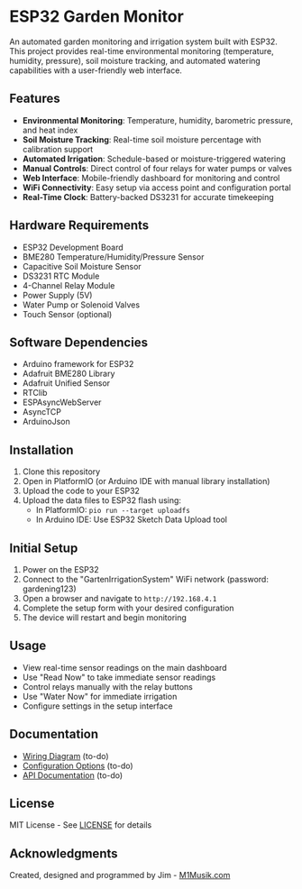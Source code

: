 # ESP32 Garden Monitor

An automated garden monitoring and irrigation system built with ESP32. This project provides real-time environmental monitoring (temperature, humidity, pressure), soil moisture tracking, and automated watering capabilities with a user-friendly web interface.


## Features

- **Environmental Monitoring**: Temperature, humidity, barometric pressure, and heat index
- **Soil Moisture Tracking**: Real-time soil moisture percentage with calibration support
- **Automated Irrigation**: Schedule-based or moisture-triggered watering
- **Manual Controls**: Direct control of four relays for water pumps or valves
- **Web Interface**: Mobile-friendly dashboard for monitoring and control
- **WiFi Connectivity**: Easy setup via access point and configuration portal
- **Real-Time Clock**: Battery-backed DS3231 for accurate timekeeping

## Hardware Requirements

- ESP32 Development Board
- BME280 Temperature/Humidity/Pressure Sensor
- Capacitive Soil Moisture Sensor
- DS3231 RTC Module
- 4-Channel Relay Module
- Power Supply (5V)
- Water Pump or Solenoid Valves
- Touch Sensor (optional)

## Software Dependencies

- Arduino framework for ESP32
- Adafruit BME280 Library
- Adafruit Unified Sensor
- RTClib
- ESPAsyncWebServer
- AsyncTCP
- ArduinoJson

## Installation

1. Clone this repository
2. Open in PlatformIO (or Arduino IDE with manual library installation)
3. Upload the code to your ESP32
4. Upload the data files to ESP32 flash using:
   - In PlatformIO: `pio run --target uploadfs`
   - In Arduino IDE: Use ESP32 Sketch Data Upload tool

## Initial Setup

1. Power on the ESP32
2. Connect to the "GartenIrrigationSystem" WiFi network (password: gardening123)
3. Open a browser and navigate to `http://192.168.4.1`
4. Complete the setup form with your desired configuration
5. The device will restart and begin monitoring

## Usage

- View real-time sensor readings on the main dashboard
- Use "Read Now" to take immediate sensor readings
- Control relays manually with the relay buttons
- Use "Water Now" for immediate irrigation
- Configure settings in the setup interface

## Documentation

- [Wiring Diagram](docs/wiring.md) (to-do)
- [Configuration Options](docs/config.md) (to-do)
- [API Documentation](docs/api.md) (to-do)

## License

MIT License - See [LICENSE](LICENSE) for details

## Acknowledgments

Created, designed and programmed by Jim - [M1Musik.com](https://M1Musik.com)
